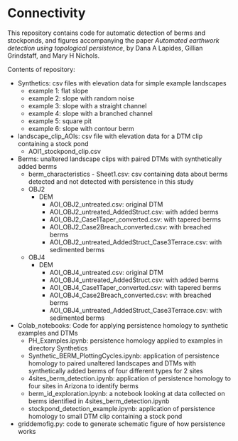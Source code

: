 # Connectivity

This repository contains code for automatic detection of berms and stockponds, and figures accompanying the paper *Automated earthwork detection using topological
persistence*, by Dana A Lapides, Gillian Grindstaff, and Mary H Nichols. 

Contents of repository:
* Synthetics: csv files with elevation data for simple example landscapes
    * example 1: flat slope
    * example 2: slope with random noise
    * example 3: slope with a straight channel
    * example 4: slope with a branched channel
    * example 5: square pit
    * example 6: slope with contour berm
* landscape_clip_AOIs: csv file with elevation data for a DTM clip containing a stock pond
   * AOI1_stockpond_clip.csv
* Berms: unaltered landscape clips with paired DTMs with synthetically added berms
   * berm_characteristics - Sheet1.csv: csv containing data about berms detected and not detected with persistence in this study
   * OBJ2
      * DEM
         * AOI_OBJ2_untreated.csv: original DTM
         * AOI_OBJ2_untreated_AddedStruct.csv: with added berms
         * AOI_OBJ2_Case1Taper_converted.csv: with tapered berms
         * AOI_OBJ2_Case2Breach_converted.csv: with breached berms
         * AOI_OBJ2_untreated_AddedStruct_Case3Terrace.csv: with sedimented berms
   * OBJ4
      * DEM
         * AOI_OBJ4_untreated.csv: original DTM
         * AOI_OBJ4_untreated_AddedStruct.csv: with added berms
         * AOI_OBJ4_Case1Taper_converted.csv: with tapered berms
         * AOI_OBJ4_Case2Breach_converted.csv: with breached berms
         * AOI_OBJ4_untreated_AddedStruct_Case3Terrace.csv: with sedimented berms
* Colab_notebooks: Code for applying persistence homology to synthetic examples and DTMs
   * PH_Examples.ipynb: persistence homology applied to examples in directory Synthetics
   * Synthetic_BERM_PlottingCycles.ipynb: application of persistence homology to paired unaltered landscapes and DTMs with synthetically added berms of four different types for 2 sites
   * 4sites_berm_detection.ipynb: application of persistence homology to four sites in Arizona to identify berms
   * berm_id_exploration.ipynb: a notebook looking at data collected on berms identified in 4sites_berm_detection.ipynb
   * stockpond_detection_example.ipynb: application of persistence homology to small DTM clip containing a stock pond
* griddemofig.py: code to generate schematic figure of how persistence works

